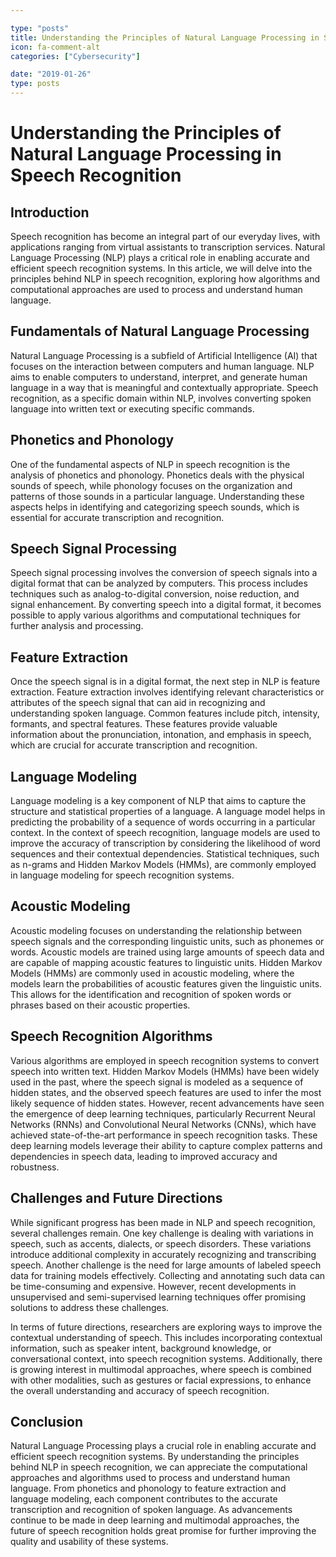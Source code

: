 ```yaml
---

type: "posts"
title: Understanding the Principles of Natural Language Processing in Speech Recognition
icon: fa-comment-alt
categories: ["Cybersecurity"]

date: "2019-01-26"
type: posts
---
```





# Understanding the Principles of Natural Language Processing in Speech Recognition

## Introduction

Speech recognition has become an integral part of our everyday lives, with applications ranging from virtual assistants to transcription services. Natural Language Processing (NLP) plays a critical role in enabling accurate and efficient speech recognition systems. In this article, we will delve into the principles behind NLP in speech recognition, exploring how algorithms and computational approaches are used to process and understand human language.

## Fundamentals of Natural Language Processing

Natural Language Processing is a subfield of Artificial Intelligence (AI) that focuses on the interaction between computers and human language. NLP aims to enable computers to understand, interpret, and generate human language in a way that is meaningful and contextually appropriate. Speech recognition, as a specific domain within NLP, involves converting spoken language into written text or executing specific commands.

## Phonetics and Phonology

One of the fundamental aspects of NLP in speech recognition is the analysis of phonetics and phonology. Phonetics deals with the physical sounds of speech, while phonology focuses on the organization and patterns of those sounds in a particular language. Understanding these aspects helps in identifying and categorizing speech sounds, which is essential for accurate transcription and recognition.

## Speech Signal Processing

Speech signal processing involves the conversion of speech signals into a digital format that can be analyzed by computers. This process includes techniques such as analog-to-digital conversion, noise reduction, and signal enhancement. By converting speech into a digital format, it becomes possible to apply various algorithms and computational techniques for further analysis and processing.

## Feature Extraction

Once the speech signal is in a digital format, the next step in NLP is feature extraction. Feature extraction involves identifying relevant characteristics or attributes of the speech signal that can aid in recognizing and understanding spoken language. Common features include pitch, intensity, formants, and spectral features. These features provide valuable information about the pronunciation, intonation, and emphasis in speech, which are crucial for accurate transcription and recognition.

## Language Modeling

Language modeling is a key component of NLP that aims to capture the structure and statistical properties of a language. A language model helps in predicting the probability of a sequence of words occurring in a particular context. In the context of speech recognition, language models are used to improve the accuracy of transcription by considering the likelihood of word sequences and their contextual dependencies. Statistical techniques, such as n-grams and Hidden Markov Models (HMMs), are commonly employed in language modeling for speech recognition systems.

## Acoustic Modeling

Acoustic modeling focuses on understanding the relationship between speech signals and the corresponding linguistic units, such as phonemes or words. Acoustic models are trained using large amounts of speech data and are capable of mapping acoustic features to linguistic units. Hidden Markov Models (HMMs) are commonly used in acoustic modeling, where the models learn the probabilities of acoustic features given the linguistic units. This allows for the identification and recognition of spoken words or phrases based on their acoustic properties.

## Speech Recognition Algorithms

Various algorithms are employed in speech recognition systems to convert speech into written text. Hidden Markov Models (HMMs) have been widely used in the past, where the speech signal is modeled as a sequence of hidden states, and the observed speech features are used to infer the most likely sequence of hidden states. However, recent advancements have seen the emergence of deep learning techniques, particularly Recurrent Neural Networks (RNNs) and Convolutional Neural Networks (CNNs), which have achieved state-of-the-art performance in speech recognition tasks. These deep learning models leverage their ability to capture complex patterns and dependencies in speech data, leading to improved accuracy and robustness.

## Challenges and Future Directions

While significant progress has been made in NLP and speech recognition, several challenges remain. One key challenge is dealing with variations in speech, such as accents, dialects, or speech disorders. These variations introduce additional complexity in accurately recognizing and transcribing speech. Another challenge is the need for large amounts of labeled speech data for training models effectively. Collecting and annotating such data can be time-consuming and expensive. However, recent developments in unsupervised and semi-supervised learning techniques offer promising solutions to address these challenges.

In terms of future directions, researchers are exploring ways to improve the contextual understanding of speech. This includes incorporating contextual information, such as speaker intent, background knowledge, or conversational context, into speech recognition systems. Additionally, there is growing interest in multimodal approaches, where speech is combined with other modalities, such as gestures or facial expressions, to enhance the overall understanding and accuracy of speech recognition.

## Conclusion

Natural Language Processing plays a crucial role in enabling accurate and efficient speech recognition systems. By understanding the principles behind NLP in speech recognition, we can appreciate the computational approaches and algorithms used to process and understand human language. From phonetics and phonology to feature extraction and language modeling, each component contributes to the accurate transcription and recognition of spoken language. As advancements continue to be made in deep learning and multimodal approaches, the future of speech recognition holds great promise for further improving the quality and usability of these systems.